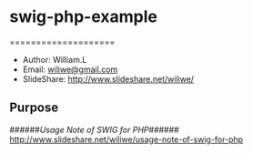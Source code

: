 # swig-php-example
====================

* Author: William.L  
* Email: <wiliwe@gmail.com>  
* SlideShare: <http://www.slideshare.net/wiliwe/>  

Purpose
-------
######_Usage Note of SWIG for PHP_######
<http://www.slideshare.net/wiliwe/usage-note-of-swig-for-php>  
